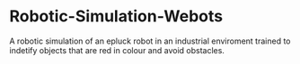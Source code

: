 # Robotic-Simulation-Webots
A robotic simulation of an epluck robot in an industrial enviroment trained to indetify objects that are red in colour and avoid obstacles.
